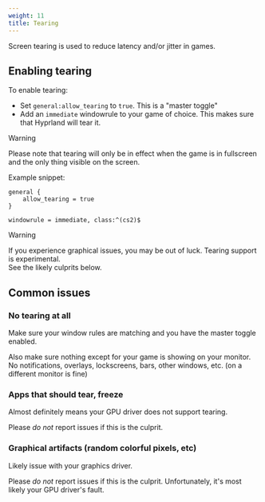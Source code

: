 ```yaml
---
weight: 11
title: Tearing
---
```


Screen tearing is used to reduce latency and/or jitter in games.

## Enabling tearing

To enable tearing:

- Set `general:allow_tearing` to `true`. This is a "master toggle"
- Add an `immediate` windowrule to your game of choice. This makes sure that
  Hyprland will tear it.

> [!WARNING]
> Please note that tearing will only be in effect when the game is in fullscreen
> and the only thing visible on the screen.

Example snippet:

```env
general {
    allow_tearing = true
}

windowrule = immediate, class:^(cs2)$
```

> [!WARNING]
> If you experience graphical issues, you may be out of luck. Tearing support is
> experimental.  
> See the likely culprits below.

## Common issues

### No tearing at all

Make sure your window rules are matching and you have the master toggle enabled.

Also make sure nothing except for your game is showing on your monitor. No
notifications, overlays, lockscreens, bars, other windows, etc. (on a different
monitor is fine)

### Apps that should tear, freeze

Almost definitely means your GPU driver does not support tearing.

Please _do not_ report issues if this is the culprit.

### Graphical artifacts (random colorful pixels, etc)

Likely issue with your graphics driver.

Please _do not_ report issues if this is the culprit. Unfortunately, it's most
likely your GPU driver's fault.
